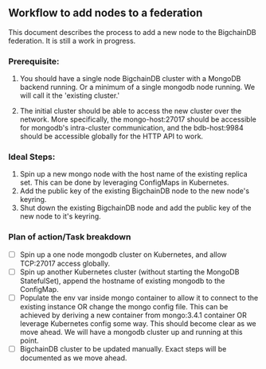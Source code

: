 ## Workflow to add nodes to a federation
This document describes the process to add a new node to the BigchainDB
 federation.
It is still a work in progress.


### Prerequisite:
1.  You should have a single node BigchainDB cluster with a MongoDB backend
 running. Or a minimum of a single mongodb node running. We will call it the
 'existing cluster.'

2.  The initial cluster should be able to access the new cluster over the
 network. More specifically, the mongo-host:27017 should be accessible for
 mongodb's intra-cluster communication, and the bdb-host:9984 should be
 accessible globally for the HTTP API to work.

### Ideal Steps:
1.  Spin up a new mongo node with the host name of the existing replica set.
 This can be done by leveraging ConfigMaps in Kubernetes.
2.  Add the public key of the existing BigchainDB node to the new node's
 keyring.
3.  Shut down the existing BigchainDB node and add the public key of the new
 node to it's keyring.

### Plan of action/Task breakdown
 - [ ] Spin up a one node mongodb cluster on Kubernetes, and allow TCP:27017
 access globally.
 - [ ] Spin up another Kubernetes cluster (without starting the MongoDB
 StatefulSet), append the hostname of existing mongodb to the ConfigMap.
 - [ ] Populate the env var inside mongo container to allow it to connect to
 the existing instance OR change the mongo config file. This can be achieved
 by deriving a new container from mongo:3.4.1 container OR leverage Kubernetes
 config some way. This should become clear as we move ahead. We will have a
 mongodb cluster up and running at this point.
 - [ ] BigchainDB cluster to be updated manually. Exact steps will be
 documented as we move ahead.
